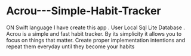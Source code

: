 # Acrou---Simple-Habit-Tracker
ON Swift language I have create this app . User Local Sql Lite Database . Acrou is a simple and fast habit tracker. By its simplicity it allows you to focus on things that matter. Create proper implementation intentions and repeat them everyday until they become your habits
